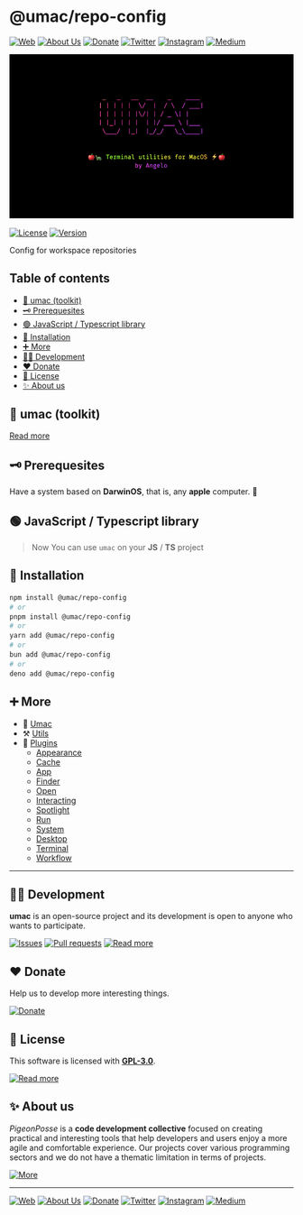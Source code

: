 # @umac/repo-config

[![Web](https://img.shields.io/badge/Web-grey?style=for-the-badge&logoColor=white)](https://pigeonposse.com)
[![About Us](https://img.shields.io/badge/About%20Us-grey?style=for-the-badge&logoColor=white)](https://pigeonposse.com/about)
[![Donate](https://img.shields.io/badge/Donate-pink?style=for-the-badge&logoColor=white)](https://pigeonposse.com/contribute)
[![Twitter](https://img.shields.io/badge/Twitter-black?style=for-the-badge&logoColor=white&logo=twitter)](https://twitter.com/pigeonposse_)
[![Instagram](https://img.shields.io/badge/Instagram-black?style=for-the-badge&logoColor=white&logo=instagram)](https://www.instagram.com/pigeon.posse/)
[![Medium](https://img.shields.io/badge/Medium-black?style=for-the-badge&logoColor=white&logo=medium)](https://medium.com/@pigeonposse)

[![BANNER](https://github.com/angelespejo/umac/blob/main/docs/public/banner.png?raw=true)](https://github.com/angelespejo/umac)

[![License](https://img.shields.io/github/license/pigeonposse/umac?style=for-the-badge&color=green&logoColor=white)](/LICENSE)
[![Version](https://img.shields.io/npm/v/umac?style=for-the-badge&color=blue&label=Version)](https://www.npmjs.com/package/umac)

Config for workspace repositories

## Table of contents

- [🍎 umac (toolkit)](#-umac-toolkit)
- [🗝 Prerequesites](#-prerequesites)
- [🟢 JavaScript / Typescript library](#-javascript--typescript-library)
- [🔑 Installation](#-installation)
- [➕ More](#-more)
- [👨‍💻 Development](#-development)
- [❤️ Donate](#-donate)
- [📜 License](#-license)
- [✨ About us](#-about-us)


## 🍎 umac (toolkit)

[Read more](https://github.com/angelespejo/umac)

## 🗝 Prerequesites

Have a system based on **DarwinOS**, that is, any **apple** computer. 🍎


## 🟢 JavaScript / Typescript library 

> Now You can use `umac` on your **JS** / **TS** project


## 🔑 Installation

```bash 
npm install @umac/repo-config
# or
pnpm install @umac/repo-config
# or
yarn add @umac/repo-config
# or
bun add @umac/repo-config
# or
deno add @umac/repo-config
```

## ➕ More

- 🍎 [Umac](https://github.com/angelespejo/umac/guide/umac)
- ⚒️ [Utils](https://github.com/angelespejo/umac/guide/utils)
- 🔌 [Plugins](https://github.com/angelespejo/umac/guide/plugin)
  - [Appearance](https://github.com/angelespejo/umac/guide/plugin/appearance)
  - [Cache](https://github.com/angelespejo/umac/guide/plugin/cache)
  - [App](https://github.com/angelespejo/umac/guide/plugin/app)
  - [Finder](https://github.com/angelespejo/umac/guide/plugin/finder)
  - [Open](https://github.com/angelespejo/umac/guide/plugin/open)
  - [Interacting](https://github.com/angelespejo/umac/guide/plugin/interacting)
  - [Spotlight](https://github.com/angelespejo/umac/guide/plugin/spotlight)
  - [Run](https://github.com/angelespejo/umac/guide/plugin/run)
  - [System](https://github.com/angelespejo/umac/guide/plugin/system)
  - [Desktop](https://github.com/angelespejo/umac/guide/plugin/desktop)
  - [Terminal](https://github.com/angelespejo/umac/guide/plugin/terminal)
  - [Workflow](https://github.com/angelespejo/umac/guide/plugin/workflow)


---

## 👨‍💻 Development

__umac__ is an open-source project and its development is open to anyone who wants to participate.

[![Issues](https://img.shields.io/badge/Issues-grey?style=for-the-badge)](https://github.com/angelespejo/umac/issues)
[![Pull requests](https://img.shields.io/badge/Pulls-grey?style=for-the-badge)]({{const.pkg.repository.url}}/pulls)
[![Read more](https://img.shields.io/badge/Read%20more-grey?style=for-the-badge)]({{const.pkg.homepage}})

## ❤️ Donate

Help us to develop more interesting things.

[![Donate](https://img.shields.io/badge/Donate-grey?style=for-the-badge)](https://pigeonposse.com/contribute)

## 📜 License

This software is licensed with __[GPL-3.0](https://github.com/angelespejo/umac/blob/main/LICENSE)__.

[![Read more](https://img.shields.io/badge/Read-more-grey?style=for-the-badge)](https://github.com/angelespejo/umac/blob/main/LICENSE)

## ✨ About us

*PigeonPosse* is a __code development collective__ focused on creating practical and interesting tools that help developers and users enjoy a more agile and comfortable experience. Our projects cover various programming sectors and we do not have a thematic limitation in terms of projects.

[![More](https://img.shields.io/badge/Read-more-grey?style=for-the-badge)](https://github.com/pigeonposse)

---



[![Web](https://img.shields.io/badge/Web-grey?style=for-the-badge&logoColor=white)](https://pigeonposse.com)
[![About Us](https://img.shields.io/badge/About%20Us-grey?style=for-the-badge&logoColor=white)](https://pigeonposse.com/about)
[![Donate](https://img.shields.io/badge/Donate-pink?style=for-the-badge&logoColor=white)](https://pigeonposse.com/contribute)
[![Twitter](https://img.shields.io/badge/Twitter-black?style=for-the-badge&logoColor=white&logo=twitter)](https://twitter.com/pigeonposse_)
[![Instagram](https://img.shields.io/badge/Instagram-black?style=for-the-badge&logoColor=white&logo=instagram)](https://www.instagram.com/pigeon.posse/)
[![Medium](https://img.shields.io/badge/Medium-black?style=for-the-badge&logoColor=white&logo=medium)](https://medium.com/@pigeonposse)

<!--

██████╗ ██╗ ██████╗ ███████╗ ██████╗ ███╗   ██╗██████╗  ██████╗ ███████╗███████╗███████╗
██╔══██╗██║██╔════╝ ██╔════╝██╔═══██╗████╗  ██║██╔══██╗██╔═══██╗██╔════╝██╔════╝██╔════╝
██████╔╝██║██║  ███╗█████╗  ██║   ██║██╔██╗ ██║██████╔╝██║   ██║███████╗███████╗█████╗  
██╔═══╝ ██║██║   ██║██╔══╝  ██║   ██║██║╚██╗██║██╔═══╝ ██║   ██║╚════██║╚════██║██╔══╝  
██║     ██║╚██████╔╝███████╗╚██████╔╝██║ ╚████║██║     ╚██████╔╝███████║███████║███████╗
╚═╝     ╚═╝ ╚═════╝ ╚══════╝ ╚═════╝ ╚═╝  ╚═══╝╚═╝      ╚═════╝ ╚══════╝╚══════╝╚══════╝
                                                                                        
                                                                                        
                                                                                        
█████╗█████╗█████╗█████╗█████╗█████╗█████╗                                              
╚════╝╚════╝╚════╝╚════╝╚════╝╚════╝╚════╝                                              
                                                                                        
                                                                                        
                                                                                        
██╗   ██╗███╗   ███╗ █████╗  ██████╗                                                    
██║   ██║████╗ ████║██╔══██╗██╔════╝                                                    
██║   ██║██╔████╔██║███████║██║                                                         
██║   ██║██║╚██╔╝██║██╔══██║██║                                                         
╚██████╔╝██║ ╚═╝ ██║██║  ██║╚██████╗                                                    
 ╚═════╝ ╚═╝     ╚═╝╚═╝  ╚═╝ ╚═════╝                                                    
                                                                                        
- Author: [Angelo](https://github.com/angelespejo)



-->

